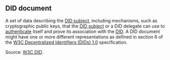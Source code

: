 ## DID document

<p class="c8"><span>A set of data describing the </span><span class="c2"><a class="c3" href="#h.486g323w9jsf">DID subject</a></span><span>, including mechanisms, such as cryptographic public keys, that the </span><span class="c2"><a class="c3" href="#h.486g323w9jsf">DID subject</a></span><span>&nbsp;or a </span><span>DID delegate</span><span>&nbsp;can use to </span><span class="c2"><a class="c3" href="#h.gp553sxzbmv1">authenticate</a></span><span>&nbsp;itself and prove its association with the </span><span class="c2"><a class="c3" href="#h.zh539v9ul471">DID</a></span><span>. A DID document might have one or more different </span><span>representations</span><span>&nbsp;as defined in section </span><span>6 </span><span>of the </span><span class="c2"><a class="c3" href="https://www.google.com/url?q=https://www.w3.org/TR/did-core/&amp;sa=D&amp;source=editors&amp;ust=1706779842599882&amp;usg=AOvVaw0wHdTdH6O1UjgPs6olXLYq">W3C Decentralized Identifiers (DIDs) 1.0</a></span><span class="c0">&nbsp;specification.</span></p><p class="c8"><span>Source: </span><span class="c2"><a class="c3" href="https://www.google.com/url?q=https://www.w3.org/TR/did-core/%23terminology&amp;sa=D&amp;source=editors&amp;ust=1706779842600153&amp;usg=AOvVaw0JTWS-9jWjO1IDQCqUdRoR">W3C DID</a></span><span>.</span></p>

